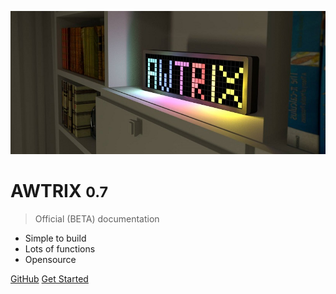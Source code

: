 ![logo](assets/awtrixbanner.jpg)

# AWTRIX <small>0.7</small>

> Official (BETA) documentation

* Simple to build
* Lots of functions
* Opensource


[GitHub](https://github.com/awtrix/awtrix)
[Get Started](README)
